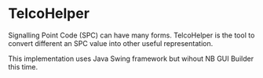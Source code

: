 # TelcoHelper

Signalling Point Code (SPC) can have many forms.
TelcoHelper is the tool to convert different an SPC value into other useful representation.

This implementation uses Java Swing framework but wihout NB GUI Builder this time.